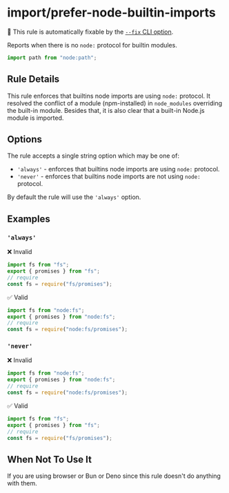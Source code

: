 # import/prefer-node-builtin-imports

🔧 This rule is automatically fixable by the [`--fix` CLI option](https://eslint.org/docs/latest/user-guide/command-line-interface#--fix).

<!-- end auto-generated rule header -->

Reports when there is no `node:` protocol for builtin modules.

```ts
import path from "node:path";
```

## Rule Details

This rule enforces that builtins node imports are using `node:` protocol. It resolved the conflict of a module (npm-installed) in `node_modules` overriding the built-in module. Besides that, it is also clear that a built-in Node.js module is imported.

## Options

The rule accepts a single string option which may be one of:

 - `'always'` - enforces that builtins node imports are using `node:` protocol.
 - `'never'` - enforces that builtins node imports are not using `node:` protocol.

By default the rule will use the `'always'` option.

## Examples

### `'always'`

❌ Invalid

```ts
import fs from "fs";
export { promises } from "fs";
// require
const fs = require("fs/promises");
```

✅ Valid

```ts
import fs from "node:fs";
export { promises } from "node:fs";
// require
const fs = require("node:fs/promises");
```

### `'never'`

❌ Invalid

```ts
import fs from "node:fs";
export { promises } from "node:fs";
// require
const fs = require("node:fs/promises");
```

✅ Valid

```ts
import fs from "fs";
export { promises } from "fs";
// require
const fs = require("fs/promises");
```

## When Not To Use It

If you are using browser or Bun or Deno since this rule doesn't do anything with them.
